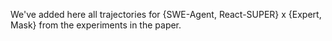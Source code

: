 We've added here all trajectories for {SWE-Agent, React-SUPER} x {Expert, Mask} from the experiments in the paper.